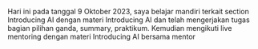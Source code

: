 Hari ini pada tanggal 9 Oktober 2023, saya belajar mandiri terkait section Introducing AI dengan materi Introducing AI dan telah mengerjakan tugas bagian pilihan ganda, summary, praktikum.
Kemudian mengikuti live mentoring dengan materi Introducing AI bersama mentor